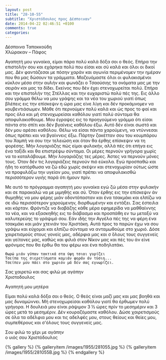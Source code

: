 ```yaml
---
layout: post
title: "28-10-55"
subtitle: "Χριστόδουλος προς Δέσποιναν"
date: 2014-04-22 02:46:51 +0100
comments: true
categories: 
---
```


Δέσποινα Ταπακκούδη<br/>
Χλώρακαν – Πάφος

Αγαπητή μου γυναίκα, είμαι πάρα πολύ καλά δόξα σοι ο θεός. Επήρα την επιστολήν σου και εχάρηκα πολύ που είσαι και σύ καλά και όλοι οι δικοί μας. Δέν φαντάζεσαι με πόσην χαράν και αγωνία περιμένομεν την ημέραν που θα μας δώσουν τα γράμματα. Μαζευόμαστε όλοι οι φυλακισμένοι κύκλον μέσα στην αυλήν και φωνάζει ο Τσαούσιης τα ονόματα μας με την σειράν και μας τα δίδει. Εκείνος που δέν έχει στενοχωρείται πολύ. Επήρα και την επιστολήν της Στέλλας και την ευχαριστώ πολύ πές της. Εις άλλο σου γράμμα θέλω να μου γράψης και τα νέα του χωριού γιατί όπως βλέπεις εις την επίσκεψιν η ώρα μας είνε λίγη και δέν προκάμνομεν να κουβεντιάσωμεν. Μάθε ότι περνούμεν πολύ καλά και ώς προς το φαί και προς όλα και μή στενοχωρείσαι καθόλου γιατί πολύ σύντομα θα αποφυλακισθουμε. Μου έγραψες εις το προηγούμενο γράμμα ότι είσαι πάντα στο σπίτι και δέν βγαίνεις καθόλου έξω. Αυτό δέν είναι σωστό και δέν μου αρέσει καθόλου. Θέλω να είσαι πάντα χαρούμενη, να ντύννεσαι όπως πρέπει και να βγαίννεις έξω. Πάρτην ζακέτταν σου του κουμπάρου του Χαμπή να σου την τελειώση και όταν θα έρθης επίσκεψιν να τη φορέσης. Μήν λογαριάζης πώς είμαι φυλακήν, αλλά πές ότι επήγα εις ένα ταξίδι και θα επιστρέψω σύντομα. Οι μέρες περνούν γρήγορα χωρίς να το καταλάβουμε. Μήν λογαριάζης τες μέρες. Άστες να περνούν μόνες τους. Όταν δέν τις λογαριάζεις περνούν πιό εύκολα. Εγώ προσπαθώ και ήδη το κατόρθωσα να ζώ εδώ χωρίς σκέψιν και στενοχωρίαν ούτως ώστε να προφυλάξω την υγείαν μου, γιατί πρέπει να αποφυλακισθώ περισσότερον υγιής παρά ότι ήμουν πρίν.

Με αυτό το πρόγραμμα αγαπητή μου γυναίκα εγώ ζώ μέσα στην φυλακήν και σε παρακαλώ να με μιμηθής και σύ. Όταν έρθης εις την επίσκεψιν άν θυμηθής να μου φέρης μιάν οδοντόπασταν και ένα τσακμάκι και ελπίζω να σε ιδώ περισσότερον χαρούμενην, διορθωμένην και εντάξει. Σας έστειλα και κάρταν. Φρόντιζε να διαβάζης κάθε μέρα εφημερίδα να μαθθαίννης τα νέα, και να εξασκηθής εις το διάβασμα και προσπάθη εν τω μεταξύ να καλυτερεύης το γράψιμό σου. Εάν ιδής την Αγγέλα πές της να φέρη ένα τσακμάκι και μιάν χτενιάν του Χριστάκη. Αυτά προς το παρών έχω να σου γράψω και εύχομαι και ελπίζω σύντομα να ανταμωθούμε στο χωριό. Δόσε χαιρετισμούς στους γονείς μας, αδέρφια μας και σ ́όλους τους συγγενείς και γείτονες μας, καθώς και φιλιά στον Νίκον μας και πές του άν είνε φρόνιμος που θα έρθω θα του φέρω και ένα ποδηλατάκι.

    Θωρώ μιάν γύπαν τακτικά στα ύψη τσιαι γυρίζει
    Τσείπα της σιερετίσματα καμιάν φοράν άν τύσιη...
    Τσείπεν μου πάει στο χωριόν μά δέν σας εγνωρίζει.

Σας χαιρετώ και σας φιλώ με αγάπην<br/>
Χριστοδουλος


Aγαπητή μου μητέρα

Είμαι πολύ καλά δόξα σοι ο θεός. Ο θεός είναι μαζί μας και μας βοηθά και μας δυναμώννει. Μή στενοχωρείσαι καθόλου γιατί θα έρθωμεν πολύ γρήγορα. Η δουλειά μου είναι ράψιμον 3 1⁄2 ώρες πρίν το μεσημέριν και 3 ώρες μετά το μεσημέριν. Δέν κουραζόμαστε καθόλου. Δώσε χαιρετισμούς σε όλα τα αδέλφια μου και τις αδελφές μου, στους θείους και θείες μου, συμπεθέρους και σ'όλους τους συγγενείς μας.

Σου φιλώ το χέρι με αγάπην<br/>
ο υιός σου Χριστόδουλος

{% gallery %}
  {% galleryitem /images/1955/281055.jpg %}
  {% galleryitem /images/1955/281055B.jpg %}
{% endgallery %}
